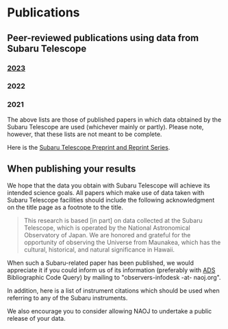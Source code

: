 # Publications

## Peer-reviewed publications using data from Subaru Telescope

### [2023](publications/2023.md)

### 2022

### 2021

The above lists are those of published papers in which data obtained by the Subaru Telescope are used (whichever mainly or partly). Please note, however, that these lists are not meant to be complete.

Here is the [Subaru Telescope Preprint and Reprint Series](https://www.naoj.org/Science/print/index.html).


## When publishing your results

We hope that the data you obtain with Subaru Telescope will achieve its intended science goals. All papers which make use of data taken with Subaru Telescope facilities should include the following acknowledgment on the title page as a footnote to the title.

> This research is based [in part] on data collected at the Subaru Telescope, which is operated by the National Astronomical Observatory of Japan. We are honored and grateful for the opportunity of observing the Universe from Maunakea, which has the cultural, historical, and natural significance in Hawaii.

When such a Subaru-related paper has been published, we would appreciate it if you could inform us of its information (preferably with [ADS](https://ui.adsabs.harvard.edu/) Bibliographic Code Query) by mailing to "observers-infodesk -at- naoj.org".

In addition, here is a list of instrument citations which should be used when referring to any of the Subaru instruments.

We also encourage you to consider allowing NAOJ to undertake a public release of your data.